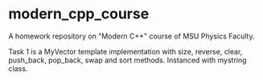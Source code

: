 # modern_cpp_course
A homework repository on "Modern C++" course of MSU Physics Faculty.

Task 1 is a MyVector template implementation with size, reverse, clear, push_back, pop_back, swap and sort methods. Instanced with mystring class.

